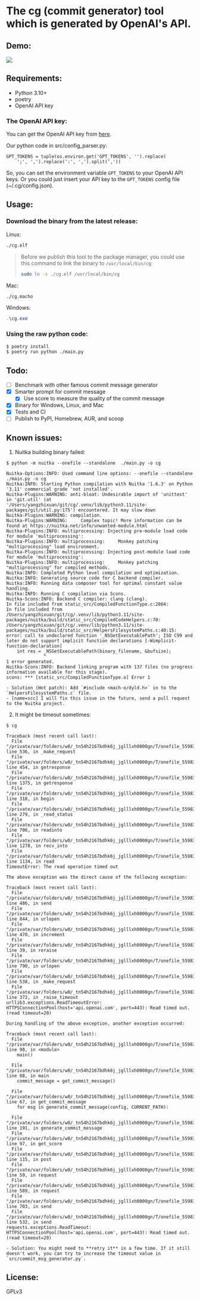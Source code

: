 The cg (commit generator) tool which is generated by OpenAI's API.
==================================================

## Demo:
![](./assert/demo.jpg)

## Requirements:
- Python 3.10+
- poetry
- OpenAI API key

### The OpenAI API key:
You can get the OpenAI API key from [here](https://beta.openai.com/).

Our python code in src/config_parser.py:
```python=
GPT_TOKENS = tuple(os.environ.get('GPT_TOKENS', '').replace(
    ';', ',').replace(':', ',').split(','))
```
So, you can set the environment variable `GPT_TOKENS` to your OpenAI API keys.
Or you could just insert your API key to the `GPT_TOKENS` config file (~/.cg/config.json).

## Usage:
### Download the binary from the latest release:

Linux:
```bash
./cg.elf
```
> Before we publish this tool to the package manager, you could use this command to link the binary to `/usr/local/bin/cg`:
> ```bash
> sudo ln -s ./cg.elf /usr/local/bin/cg
> ```

Mac:
```bash
./cg.macho
```

Windows:
```powershell
.\cg.exe
```

### Using the raw python code:
```bash
$ poetry install
$ poetry run python ./main.py
```

## Todo:
- [ ] Benchmark with other famous commit message generator
- [x] Smarter prompt for commit message
  - [x] Use score to measure the quality of the commit message
- [x] Binary for Windows, Linux, and Mac
- [x] Tests and CI
- [ ] Publish to PyPI, Homebrew, AUR, and scoop

## Known issues:

1. Nuitka building binary failed:
```shell
$ python -m nuitka --onefile --standalone  ./main.py -o cg

Nuitka-Options:INFO: Used command line options: --onefile --standalone ./main.py -o cg
Nuitka:INFO: Starting Python compilation with Nuitka '1.6.3' on Python '3.11' commercial grade 'not installed'.
Nuitka-Plugins:WARNING: anti-bloat: Undesirable import of 'unittest' in 'git.util' (at '/Users/yangzhixuan/git/cg/.venv/lib/python3.11/site-packages/git/util.py:175') encountered. It may slow down
Nuitka-Plugins:WARNING: compilation.
Nuitka-Plugins:WARNING:     Complex topic! More information can be found at https://nuitka.net/info/unwanted-module.html
Nuitka-Plugins:INFO: multiprocessing: Injecting pre-module load code for module 'multiprocessing':
Nuitka-Plugins:INFO: multiprocessing:     Monkey patching "multiprocessing" load environment.
Nuitka-Plugins:INFO: multiprocessing: Injecting post-module load code for module 'multiprocessing':
Nuitka-Plugins:INFO: multiprocessing:     Monkey patching "multiprocessing" for compiled methods.
Nuitka:INFO: Completed Python level compilation and optimization.
Nuitka:INFO: Generating source code for C backend compiler.
Nuitka:INFO: Running data composer tool for optimal constant value handling.
Nuitka:INFO: Running C compilation via Scons.
Nuitka-Scons:INFO: Backend C compiler: clang (clang).
In file included from static_src/CompiledFunctionType.c:2864:
In file included from /Users/yangzhixuan/git/cg/.venv/lib/python3.11/site-packages/nuitka/build/static_src/CompiledCodeHelpers.c:70:
/Users/yangzhixuan/git/cg/.venv/lib/python3.11/site-packages/nuitka/build/static_src/HelpersFilesystemPaths.c:40:15: error: call to undeclared function '_NSGetExecutablePath'; ISO C99 and later do not support implicit function declarations [-Wimplicit-function-declaration]
    int res = _NSGetExecutablePath(binary_filename, &bufsize);
              ^
1 error generated.
Nuitka-Scons:INFO: Backend linking program with 137 files (no progress information available for this stage).
scons: *** [static_src/CompiledFunctionType.o] Error 1
```
    - Solution (Hot patch): Add `#include <mach-o/dyld.h>` in to the `HelpersFilesystemPaths.c` file.
    - [name=scc] I will fix this issue in the future, send a pull request to the Nuitka project.

2. It might be timeout sometimes:
```shell
$ cg

Traceback (most recent call last):
  File "/private/var/folders/w0/_tn54h2167bdhk6j_jglllxh0000gn/T/onefile_55983_1686498617_427518/urllib3/connectionpool.py", line 536, in _make_request
  File "/private/var/folders/w0/_tn54h2167bdhk6j_jglllxh0000gn/T/onefile_55983_1686498617_427518/urllib3/connection.py", line 454, in getresponse
  File "/private/var/folders/w0/_tn54h2167bdhk6j_jglllxh0000gn/T/onefile_55983_1686498617_427518/http/client.py", line 1375, in getresponse
  File "/private/var/folders/w0/_tn54h2167bdhk6j_jglllxh0000gn/T/onefile_55983_1686498617_427518/http/client.py", line 318, in begin
  File "/private/var/folders/w0/_tn54h2167bdhk6j_jglllxh0000gn/T/onefile_55983_1686498617_427518/http/client.py", line 279, in _read_status
  File "/private/var/folders/w0/_tn54h2167bdhk6j_jglllxh0000gn/T/onefile_55983_1686498617_427518/socket.py", line 706, in readinto
  File "/private/var/folders/w0/_tn54h2167bdhk6j_jglllxh0000gn/T/onefile_55983_1686498617_427518/ssl.py", line 1278, in recv_into
  File "/private/var/folders/w0/_tn54h2167bdhk6j_jglllxh0000gn/T/onefile_55983_1686498617_427518/ssl.py", line 1134, in read
TimeoutError: The read operation timed out

The above exception was the direct cause of the following exception:

Traceback (most recent call last):
  File "/private/var/folders/w0/_tn54h2167bdhk6j_jglllxh0000gn/T/onefile_55983_1686498617_427518/requests/adapters.py", line 486, in send
  File "/private/var/folders/w0/_tn54h2167bdhk6j_jglllxh0000gn/T/onefile_55983_1686498617_427518/urllib3/connectionpool.py", line 844, in urlopen
  File "/private/var/folders/w0/_tn54h2167bdhk6j_jglllxh0000gn/T/onefile_55983_1686498617_427518/urllib3/util/retry.py", line 470, in increment
  File "/private/var/folders/w0/_tn54h2167bdhk6j_jglllxh0000gn/T/onefile_55983_1686498617_427518/urllib3/util/util.py", line 39, in reraise
  File "/private/var/folders/w0/_tn54h2167bdhk6j_jglllxh0000gn/T/onefile_55983_1686498617_427518/urllib3/connectionpool.py", line 790, in urlopen
  File "/private/var/folders/w0/_tn54h2167bdhk6j_jglllxh0000gn/T/onefile_55983_1686498617_427518/urllib3/connectionpool.py", line 538, in _make_request
  File "/private/var/folders/w0/_tn54h2167bdhk6j_jglllxh0000gn/T/onefile_55983_1686498617_427518/urllib3/connectionpool.py", line 372, in _raise_timeout
urllib3.exceptions.ReadTimeoutError: HTTPSConnectionPool(host='api.openai.com', port=443): Read timed out. (read timeout=20)

During handling of the above exception, another exception occurred:

Traceback (most recent call last):
  File "/private/var/folders/w0/_tn54h2167bdhk6j_jglllxh0000gn/T/onefile_55983_1686498617_427518/main.py", line 98, in <module>
    main()

  File "/private/var/folders/w0/_tn54h2167bdhk6j_jglllxh0000gn/T/onefile_55983_1686498617_427518/main.py", line 88, in main
    commit_message = get_commit_message()

  File "/private/var/folders/w0/_tn54h2167bdhk6j_jglllxh0000gn/T/onefile_55983_1686498617_427518/main.py", line 67, in get_commit_message
    for msg in generate_commit_message(config, CURRENT_PATH):

  File "/private/var/folders/w0/_tn54h2167bdhk6j_jglllxh0000gn/T/onefile_55983_1686498617_427518/src/commit_msg_generator.py", line 191, in generate_commit_message
  File "/private/var/folders/w0/_tn54h2167bdhk6j_jglllxh0000gn/T/onefile_55983_1686498617_427518/src/commit_msg_generator.py", line 97, in get_score
  File "/private/var/folders/w0/_tn54h2167bdhk6j_jglllxh0000gn/T/onefile_55983_1686498617_427518/requests/api.py", line 115, in post
  File "/private/var/folders/w0/_tn54h2167bdhk6j_jglllxh0000gn/T/onefile_55983_1686498617_427518/requests/api.py", line 59, in request
  File "/private/var/folders/w0/_tn54h2167bdhk6j_jglllxh0000gn/T/onefile_55983_1686498617_427518/requests/sessions.py", line 589, in request
  File "/private/var/folders/w0/_tn54h2167bdhk6j_jglllxh0000gn/T/onefile_55983_1686498617_427518/requests/sessions.py", line 703, in send
  File "/private/var/folders/w0/_tn54h2167bdhk6j_jglllxh0000gn/T/onefile_55983_1686498617_427518/requests/adapters.py", line 532, in send
requests.exceptions.ReadTimeout: HTTPSConnectionPool(host='api.openai.com', port=443): Read timed out. (read timeout=20)
```
    - Solution: You might need to **retry it** in a few time. If it still doesn't work, you can try to increase the timeout value in `src/commit_msg_generator.py`.

## License:
GPLv3
